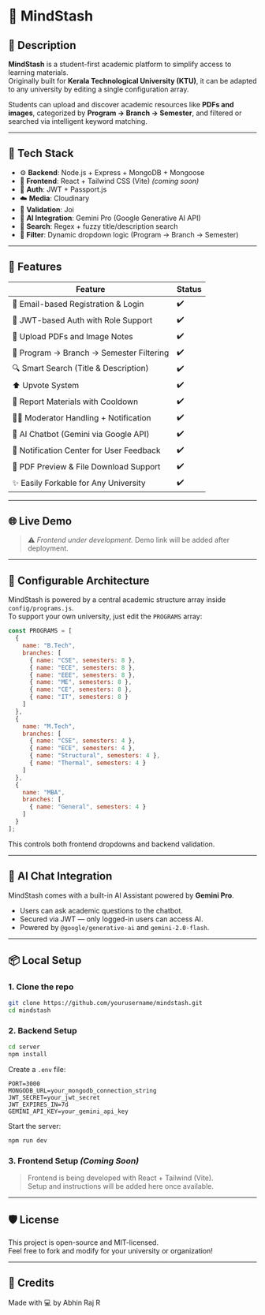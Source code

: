 # 🧠 MindStash

## 📘 Description
**MindStash** is a student-first academic platform to simplify access to learning materials.  
Originally built for **Kerala Technological University (KTU)**, it can be adapted to any university by editing a single configuration array.

Students can upload and discover academic resources like **PDFs and images**, categorized by **Program → Branch → Semester**, and filtered or searched via intelligent keyword matching.

---

## 🧰 Tech Stack

- ⚙️ **Backend**: Node.js + Express + MongoDB + Mongoose  
- 🎨 **Frontend**: React + Tailwind CSS (Vite) *(coming soon)*  
- 🔐 **Auth**: JWT + Passport.js  
- ☁️ **Media**: Cloudinary  
- 🧮 **Validation**: Joi  
- 🧠 **AI Integration**: Gemini Pro (Google Generative AI API)  
- 🔎 **Search**: Regex + fuzzy title/description search  
- 🔄 **Filter**: Dynamic dropdown logic (Program → Branch → Semester)

---

## 🚀 Features

| Feature                                      | Status |
|---------------------------------------------|--------|
| 🔑 Email-based Registration & Login         | ✔️     |
| 🔐 JWT-based Auth with Role Support          | ✔️     |
| 📁 Upload PDFs and Image Notes               | ✔️     |
| 🔄 Program → Branch → Semester Filtering     | ✔️     |
| 🔍 Smart Search (Title & Description)        | ✔️     |
| ⬆️ Upvote System                             | ✔️     |
| 🚨 Report Materials with Cooldown            | ✔️     |
| 👨‍⚖️ Moderator Handling + Notification        | ✔️     |
| 🧠 AI Chatbot (Gemini via Google API)        | ✔️     |
| 🔔 Notification Center for User Feedback     | ✔️     |
| 📄 PDF Preview & File Download Support       | ✔️     |
| ✨ Easily Forkable for Any University         | ✔️     |

---

## 🌐 Live Demo

> ⚠️ *Frontend under development.* Demo link will be added after deployment.

---

## 🧱 Configurable Architecture

MindStash is powered by a central academic structure array inside `config/programs.js`.  
To support your own university, just edit the `PROGRAMS` array:

```js
const PROGRAMS = [
  {
    name: "B.Tech",
    branches: [
      { name: "CSE", semesters: 8 },
      { name: "ECE", semesters: 8 },
      { name: "EEE", semesters: 8 },
      { name: "ME", semesters: 8 },
      { name: "CE", semesters: 8 },
      { name: "IT", semesters: 8 }
    ]
  },
  {
    name: "M.Tech",
    branches: [
      { name: "CSE", semesters: 4 },
      { name: "ECE", semesters: 4 },
      { name: "Structural", semesters: 4 },
      { name: "Thermal", semesters: 4 }
    ]
  },
  {
    name: "MBA",
    branches: [
      { name: "General", semesters: 4 }
    ]
  }
];
```

This controls both frontend dropdowns and backend validation.

---

## 🤖 AI Chat Integration

MindStash comes with a built-in AI Assistant powered by **Gemini Pro**.

- Users can ask academic questions to the chatbot.
- Secured via JWT — only logged-in users can access AI.
- Powered by `@google/generative-ai` and `gemini-2.0-flash`.

---

## 📦 Local Setup

### 1. Clone the repo

```bash
git clone https://github.com/yourusername/mindstash.git
cd mindstash
```

### 2. Backend Setup

```bash
cd server
npm install
```

Create a `.env` file:

```env
PORT=3000
MONGODB_URL=your_mongodb_connection_string
JWT_SECRET=your_jwt_secret
JWT_EXPIRES_IN=7d
GEMINI_API_KEY=your_gemini_api_key
```

Start the server:

```bash
npm run dev
```

### 3. Frontend Setup *(Coming Soon)*

> Frontend is being developed with React + Tailwind (Vite).  
> Setup and instructions will be added here once available.

---

## 🛡️ License

This project is open-source and MIT-licensed.  
Feel free to fork and modify for your university or organization!

---

## 🙌 Credits

Made with 💻 by Abhin Raj R 

